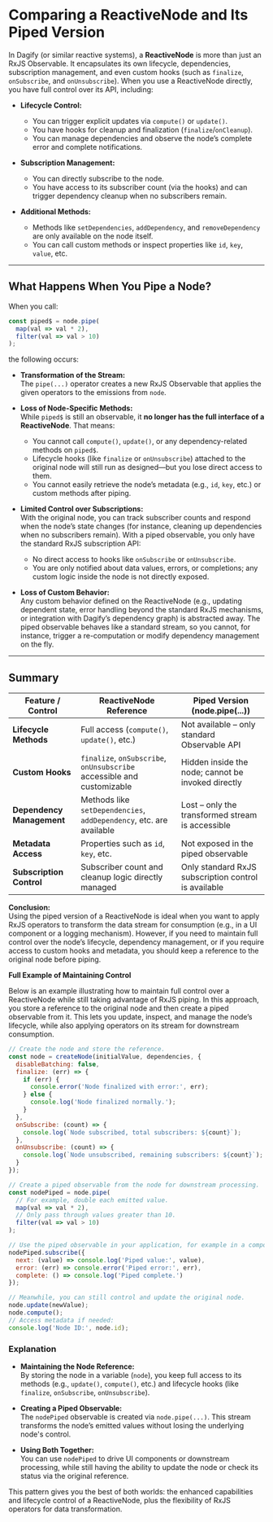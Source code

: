 # Comparing a ReactiveNode and Its Piped Version

In Dagify (or similar reactive systems), a **ReactiveNode** is more than just an RxJS Observable. It encapsulates its own lifecycle, dependencies, subscription management, and even custom hooks (such as `finalize`, `onSubscribe`, and `onUnsubscribe`). When you use a ReactiveNode directly, you have full control over its API, including:

- **Lifecycle Control:**
    - You can trigger explicit updates via `compute()` or `update()`.
    - You have hooks for cleanup and finalization (`finalize`/`onCleanup`).
    - You can manage dependencies and observe the node’s complete error and complete notifications.

- **Subscription Management:**
    - You can directly subscribe to the node.
    - You have access to its subscriber count (via the hooks) and can trigger dependency cleanup when no subscribers remain.

- **Additional Methods:**
    - Methods like `setDependencies`, `addDependency`, and `removeDependency` are only available on the node itself.
    - You can call custom methods or inspect properties like `id`, `key`, `value`, etc.

---

## What Happens When You Pipe a Node?

When you call:

```js
const piped$ = node.pipe(
  map(val => val * 2),
  filter(val => val > 10)
);
```

the following occurs:

- **Transformation of the Stream:**  
  The `pipe(...)` operator creates a new RxJS Observable that applies the given operators to the emissions from `node`.

- **Loss of Node-Specific Methods:**  
  While `piped$` is still an observable, it **no longer has the full interface of a ReactiveNode**. That means:
    - You cannot call `compute()`, `update()`, or any dependency-related methods on `piped$`.
    - Lifecycle hooks (like `finalize` or `onUnsubscribe`) attached to the original node will still run as designed—but you lose direct access to them.
    - You cannot easily retrieve the node’s metadata (e.g., `id`, `key`, etc.) or custom methods after piping.

- **Limited Control over Subscriptions:**  
  With the original node, you can track subscriber counts and respond when the node’s state changes (for instance, cleaning up dependencies when no subscribers remain). With a piped observable, you only have the standard RxJS subscription API:
    - No direct access to hooks like `onSubscribe` or `onUnsubscribe`.
    - You are only notified about data values, errors, or completions; any custom logic inside the node is not directly exposed.

- **Loss of Custom Behavior:**  
  Any custom behavior defined on the ReactiveNode (e.g., updating dependent state, error handling beyond the standard RxJS mechanisms, or integration with Dagify’s dependency graph) is abstracted away. The piped observable behaves like a standard stream, so you cannot, for instance, trigger a re-computation or modify dependency management on the fly.

---

## Summary

| Feature / Control         | ReactiveNode Reference              | Piped Version (node.pipe(...))         |
|---------------------------|-------------------------------------|----------------------------------------|
| **Lifecycle Methods**     | Full access (`compute()`, `update()`, etc.) | Not available – only standard Observable API |
| **Custom Hooks**          | `finalize`, `onSubscribe`, `onUnsubscribe` accessible and customizable | Hidden inside the node; cannot be invoked directly |
| **Dependency Management** | Methods like `setDependencies`, `addDependency`, etc. are available | Lost – only the transformed stream is accessible |
| **Metadata Access**       | Properties such as `id`, `key`, etc. | Not exposed in the piped observable |
| **Subscription Control**  | Subscriber count and cleanup logic directly managed | Only standard RxJS subscription control is available |

**Conclusion:**  
Using the piped version of a ReactiveNode is ideal when you want to apply RxJS operators to transform the data stream for consumption (e.g., in a UI component or a logging mechanism). However, if you need to maintain full control over the node’s lifecycle, dependency management, or if you require access to custom hooks and metadata, you should keep a reference to the original node before piping.

**Full Example of Maintaining Control**

Below is an example illustrating how to maintain full control over a ReactiveNode while still taking advantage of RxJS piping. In this approach, you store a reference to the original node and then create a piped observable from it. This lets you update, inspect, and manage the node’s lifecycle, while also applying operators on its stream for downstream consumption.

```js
// Create the node and store the reference.
const node = createNode(initialValue, dependencies, {
  disableBatching: false,
  finalize: (err) => {
    if (err) {
      console.error('Node finalized with error:', err);
    } else {
      console.log('Node finalized normally.');
    }
  },
  onSubscribe: (count) => {
    console.log(`Node subscribed, total subscribers: ${count}`);
  },
  onUnsubscribe: (count) => {
    console.log(`Node unsubscribed, remaining subscribers: ${count}`);
  }
});

// Create a piped observable from the node for downstream processing.
const nodePiped = node.pipe(
  // For example, double each emitted value.
  map(val => val * 2),
  // Only pass through values greater than 10.
  filter(val => val > 10)
);

// Use the piped observable in your application, for example in a component.
nodePiped.subscribe({
  next: (value) => console.log('Piped value:', value),
  error: (err) => console.error('Piped error:', err),
  complete: () => console.log('Piped complete.')
});

// Meanwhile, you can still control and update the original node.
node.update(newValue);
node.compute();
// Access metadata if needed:
console.log('Node ID:', node.id);
```

### Explanation

- **Maintaining the Node Reference:**  
  By storing the node in a variable (`node`), you keep full access to its methods (e.g., `update()`, `compute()`, etc.) and lifecycle hooks (like `finalize`, `onSubscribe`, `onUnsubscribe`).

- **Creating a Piped Observable:**  
  The `nodePiped` observable is created via `node.pipe(...)`. This stream transforms the node’s emitted values without losing the underlying node's control.

- **Using Both Together:**  
  You can use `nodePiped` to drive UI components or downstream processing, while still having the ability to update the node or check its status via the original reference.

This pattern gives you the best of both worlds: the enhanced capabilities and lifecycle control of a ReactiveNode, plus the flexibility of RxJS operators for data transformation.
